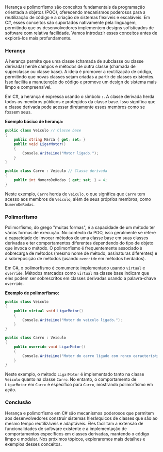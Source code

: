 Herança e polimorfismo são conceitos fundamentais da programação orientada a objetos (POO), oferecendo mecanismos poderosos para a reutilização de código e a criação de sistemas flexíveis e escaláveis. Em C#, esses conceitos são suportados nativamente pela linguagem, permitindo que os desenvolvedores implementem designs sofisticados de software com relativa facilidade. Vamos introduzir esses conceitos antes de explorá-los mais profundamente.

### Herança

A herança permite que uma classe (chamada de subclasse ou classe derivada) herde campos e métodos de outra classe (chamada de superclasse ou classe base). A ideia é promover a reutilização de código, permitindo que novas classes sejam criadas a partir de classes existentes. Isso facilita a manutenção do código e promove um design de sistema mais limpo e compreensível.

Em C#, a herança é expressa usando o símbolo `:`. A classe derivada herda todos os membros públicos e protegidos da classe base. Isso significa que a classe derivada pode acessar diretamente esses membros como se fossem seus.

**Exemplo básico de herança:**
```csharp
public class Veiculo // Classe base
{
    public string Marca { get; set; }
    public void LigarMotor()
    {
        Console.WriteLine("Motor ligado.");
    }
}

public class Carro : Veiculo // Classe derivada
{
    public int NumeroDeRodas { get; set; } = 4;
}
```
Neste exemplo, `Carro` herda de `Veiculo`, o que significa que `Carro` tem acesso aos membros de `Veiculo`, além de seus próprios membros, como `NumeroDeRodas`.

### Polimorfismo

Polimorfismo, do grego "muitas formas", é a capacidade de um método ter várias formas de execução. No contexto da POO, isso geralmente se refere à capacidade de invocar métodos de uma classe base em suas classes derivadas e ter comportamentos diferentes dependendo do tipo de objeto que invoca o método. O polimorfismo é frequentemente associado à sobrecarga de métodos (mesmo nome de método, assinaturas diferentes) e à sobreposição de métodos (usando `override` em métodos herdados).

Em C#, o polimorfismo é comumente implementado usando `virtual` e `override`. Métodos marcados como `virtual` na classe base indicam que eles podem ser sobrescritos em classes derivadas usando a palavra-chave `override`.

**Exemplo de polimorfismo:**
```csharp
public class Veiculo
{
    public virtual void LigarMotor()
    {
        Console.WriteLine("Motor do veículo ligado.");
    }
}

public class Carro : Veiculo
{
    public override void LigarMotor()
    {
        Console.WriteLine("Motor do carro ligado com ronco característico.");
    }
}
```
Neste exemplo, o método `LigarMotor` é implementado tanto na classe `Veiculo` quanto na classe `Carro`. No entanto, o comportamento de `LigarMotor` em `Carro` é específico para `Carro`, mostrando polimorfismo em ação.

### Conclusão

Herança e polimorfismo em C# são mecanismos poderosos que permitem aos desenvolvedores construir sistemas hierárquicos de classes que são ao mesmo tempo reutilizáveis e adaptáveis. Eles facilitam a extensão de funcionalidades de software existente e a implementação de comportamentos específicos em classes derivadas, mantendo o código limpo e modular. Nos próximos tópicos, exploraremos mais detalhes e exemplos desses conceitos.